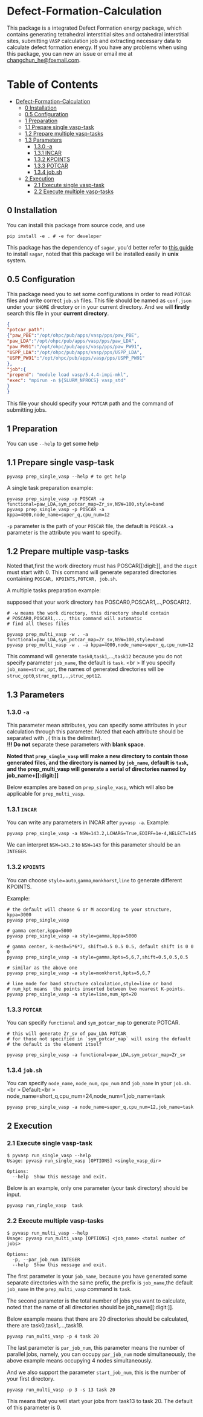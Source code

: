 # Defect-Formation-Calculation

This package is a integrated Defect Formation energy package, which contains generating tetrahedral interstitial sites and  octahedral interstitial sites, submitting `VASP` calculation job and extracting necessary data to calculate defect formation energy. If you have any problems when using this package, you can new an issue or email me at changchun_he@foxmail.com.

Table of Contents
=================

   * [Defect-Formation-Calculation](#defect-formation-calculation)
      * [0 Installation](#0-installation)
      * [0.5 Configuration](#05-configuration)
      * [1 Preparation](#1-preparation)
      * [1.1 Prepare single vasp-task](#11-prepare-single-vasp-task)
      * [1.2 Prepare multiple vasp-tasks](#12-prepare-multiple-vasp-tasks)
      * [1.3 Parameters](#13-parameters)
         * [1.3.0 -a](#130--a)
         * [1.3.1 INCAR](#131-incar)
         * [1.3.2 KPOINTS](#132-kpoints)
         * [1.3.3 POTCAR](#133-potcar)
         * [1.3.4 job.sh](#134-jobsh)
      * [2 Execution](#2-execution)
         * [2.1 Execute single vasp-task](#21-execute-single-vasp-task)
         * [2.2 Execute multiple vasp-tasks](#22-execute-multiple-vasp-tasks)


## 0 Installation
You can install this package from source code, and use

```shell
pip install -e . # -e for developer
```

This package has the dependency of  `sagar`, you'd better refer to [this guide](https://sagar.readthedocs.io/zh_CN/latest/installation/quick_install.html)  to install `sagar`, noted that this package  will be installed easily in __unix__ system.

## 0.5 Configuration
This package need you to set some configurations in order to read `POTCAR` files and write correct `job.sh` files.
This file should be named as `conf.json` under your `$HOME` directory or in your current directory. And we will **firstly** search  this  file in your **current directory**.

```json
{
"potcar_path":
{"paw_PBE":"/opt/ohpc/pub/apps/vasp/pps/paw_PBE",
"paw_LDA":"/opt/ohpc/pub/apps/vasp/pps/paw_LDA",
"paw_PW91":"/opt/ohpc/pub/apps/vasp/pps/paw_PW91",
"USPP_LDA":"/opt/ohpc/pub/apps/vasp/pps/USPP_LDA",
"USPP_PW91":"/opt/ohpc/pub/apps/vasp/pps/USPP_PW91"
},
"job":{
"prepend": "module load vasp/5.4.4-impi-mkl",
"exec": "mpirun -n ${SLURM_NPROCS} vasp_std"
}
}
```
This file your  should specify your `POTCAR` path and the command of  submitting  jobs.

## 1 Preparation

You can use `--help` to get some help

## 1.1 Prepare single vasp-task

```shell
pyvasp prep_single_vasp --help # to get help
```

A single task  preparation example:

```shell
pyvasp prep_single_vasp -p POSCAR -a functional=paw_LDA,sym_potcar_map=Zr_sv,NSW=100,style=band
pyvasp prep_single_vasp -p POSCAR -a kppa=4000,node_name=super_q,cpu_num=12
```

`-p` parameter is the path of your `POSCAR` file, the default is `POSCAR`.`-a` parameter is the attribute you want to specify.


## 1.2 Prepare multiple vasp-tasks

Noted that,first the work directory must has POSCAR[[:digit:]], and the `digit` must start with 0. This command will generate separated directories containing `POSCAR, KPOINTS,POTCAR, job.sh`.

A multiple tasks preparation example:

supposed that your work directory has POSCAR0,POSCAR1,...,POSCAR12.
```shell
# -w means the work directory, this directory should contain
# POSCAR0,POSCAR1,..., this command will automatic
# find all theses files

pyvasp prep_multi_vasp -w . -a functional=paw_LDA,sym_potcar_map=Zr_sv,NSW=100,style=band
pyvasp prep_multi_vasp -w . -a kppa=4000,node_name=super_q,cpu_num=12
```
This command will generate `task0`,`task1`,...,`task12` because you do not specify parameter `job_name`, the default is `task`. <br \>
If you specify `job_name=struc_opt`, the names of generated directories will be `struc_opt0`,`struc_opt1`,...,`struc_opt12`.

## 1.3 Parameters

### 1.3.0 `-a`

This parameter mean attributes, you can specify some attributes in your calculation through this parameter. Noted that each attribute should be separated with `,`( this is the delimiter). <br />
 **!!! Do not** separate these parameters with **blank space**.

__Noted that `prep_single_vasp` will make a new directory to contain those generated files, and the directory is named by `job_name`, default is `task`, and the prep_multi_vasp will generate a serial of directories named by job_name+[[:digit:]]__

Below examples are  based on `prep_single_vasp`, which will also be applicable for `prep_multi_vasp`.

### 1.3.1 `INCAR`

You can write any parameters  in INCAR  after `pyvasp -a`. Example:

```shell
pyvasp prep_single_vasp -a NSW=143.2,LCHARG=True,EDIFF=1e-4,NELECT=145
```
We can interpret `NSW=143.2` to `NSW=143` for this parameter should be an `INTEGER`.

### 1.3.2 `KPOINTS`
You can choose `style`=`auto`,`gamma`,`monkhorst`,`line` to generate different KPOINTS.

Example:
```shell
# the default will choose G or M according to your structure, kppa=3000
pyvasp prep_single_vasp

# gamma center,kppa=5000
pyvasp prep_single_vasp -a style=gamma,kppa=5000

# gamma center, k-mesh=5*6*7, shift=0.5 0.5 0.5, default shift is 0 0 0
pyvasp prep_single_vasp -a style=gamma,kpts=5,6,7,shift=0.5,0.5,0.5

# similar as the above one
pyvasp prep_single_vasp -a style=monkhorst,kpts=5,6,7

# line mode for band structure calculation,style=line or band
# num_kpt means  the points inserted between two nearest K-points.
pyvasp prep_single_vasp -a style=line,num_kpt=20
```

### 1.3.3 `POTCAR`
You can specify `functional` and `sym_potcar_map` to generate POTCAR.


```shell
# this will generate Zr_sv of paw_LDA POTCAR
# for those not specified in `sym_potcar_map` will using the default
# the default is the element itself

pyvasp prep_single_vasp -a functional=paw_LDA,sym_potcar_map=Zr_sv
```

### 1.3.4 `job.sh`
You can specify `node_name`, `node_num`, `cpu_num` and `job_name` in your `job.sh`.<br \>
Default:<br \>
node_name=short_q,cpu_num=24,node_num=1,job_name=task

```shell
pyvasp prep_single_vasp -a node_name=super_q,cpu_num=12,job_name=task
```

## 2 Execution

### 2.1 Execute single vasp-task

```shell
$ pyvasp run_single_vasp --help
Usage: pyvasp run_single_vasp [OPTIONS] <single_vasp_dir>

Options:
  --help  Show this message and exit.
```

Below is an example, only one parameter (your task directory) should be input.

```shell
pyvasp run_ringle_vasp  task
```


### 2.2 Execute multiple vasp-tasks

```shell
$ pyvasp run_multi_vasp --help
Usage: pyvasp run_multi_vasp [OPTIONS] <job_name> <total number of jobs>

Options:
  -p, --par_job_num INTEGER
  --help  Show this message and exit.
```

The first parameter is your `job_name`, because you have generated some separate directories with the same prefix, the prefix is `job_name`,the default `job_name` in the `prep_multi_vasp` command is `task`.

The second parameter is the total number of jobs you want to calculate, noted that the name of all directories should be job_name[[:digit:]].

Below example means that there are 20 directories should be calculated, there are task0,task1,...,task19.

```shell
pyvasp run_multi_vasp -p 4 task 20
```

The last parameter is `par_job_num`, this parameter means the number of parallel jobs, namely, you can occupy `par_job_num` node simultaneously, the above example means occupying 4 nodes simultaneously.

And  we also support the parameter `start_job_num`, this is the number of your first directory.

```shell
pyvasp run_multi_vasp -p 3 -s 13 task 20
```
This means that you  will start your jobs from task13 to task 20. The default of  this parameter is 0.
